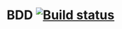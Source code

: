 # BDD [![Build status](https://ci.appveyor.com/api/projects/status/b1bwq2cqrc4jnud0?svg=true)](https://ci.appveyor.com/project/Turskov/bdd)
